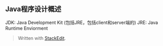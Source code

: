 ## Java程序设计概述

JDK: Java Development Kit (包括JRE，包括client和server端的)
JRE: Java Runtime Enviorment






> Written with [StackEdit](https://stackedit.io/).
<!--stackedit_data:
eyJoaXN0b3J5IjpbMTE5ODE2NDEwMiwtMTIyNjUyOTk4M119
-->